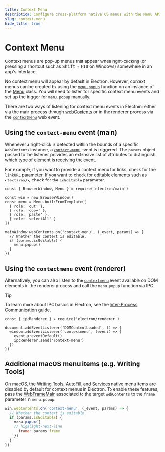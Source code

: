 ```yaml
---
title: Context Menu
description: Configure cross-platform native OS menus with the Menu API.
slug: context-menu
hide_title: true
---
```


# Context Menu

Context menus are pop-up menus that appear when right-clicking (or pressing a shortcut
such as <kbd>Shift</kbd> + <kbd>F10</kbd> on Windows) somewhere in an app's interface.

No context menu will appear by default in Electron. However, context menus can be created by using
the [`menu.popup`](../api/menu.md#menupopupoptions) function on an instance of the
[Menu](../api/menu.md) class. You will need to listen for specific context menu events and set up
the trigger for `menu.popup` manually.

There are two ways of listening for context menu events in Electron: either via the main process
through [webContents](../api/web-contents.md) or in the renderer process via the
[`contextmenu`](https://developer.mozilla.org/en-US/docs/Web/API/Element/contextmenu_event) web event.

## Using the `context-menu` event (main)

Whenever a right-click is detected within the bounds of a specific `WebContents` instance, a
[`context-menu`](../api/web-contents.md#event-context-menu) event is triggered. The `params` object
passed to the listener provides an extensive list of attributes to distinguish which type of element
is receiving the event.

For example, if you want to provide a context menu for links, check for the `linkURL` parameter.
If you want to check for editable elements such as `<textarea/>`, check for the `isEditable` parameter.

```fiddle docs/latest/fiddles/menus/context-menu/web-contents
const { BrowserWindow, Menu } = require('electron/main')

const win = new BrowserWindow()
const menu = Menu.buildFromTemplate([
  { role: 'cut' },
  { role: 'copy' },
  { role: 'paste' },
  { role: 'selectAll' }
])

mainWindow.webContents.on('context-menu', (_event, params) => {
  // Whether the context is editable.
  if (params.isEditable) {
    menu.popup()
  }
})
```

## Using the `contextmenu` event (renderer)

Alternatively, you can also listen to the [`contextmenu`](https://developer.mozilla.org/en-US/docs/Web/API/Element/contextmenu_event)
event available on DOM elements in the renderer process and call the `menu.popup` function via IPC.

> [!TIP]
> To learn more about IPC basics in Electron, see the [Inter-Process Communication](./ipc.md) guide.

```fiddle docs/latest/fiddles/menus/context-menu/dom|focus=preload.js
const { ipcRenderer } = require('electron/renderer')

document.addEventListener('DOMContentLoaded', () => {
  window.addEventListener('contextmenu', (event) => {
    event.preventDefault()
    ipcRenderer.send('context-menu')
  })
})
```

## Additional macOS menu items (e.g. Writing Tools)

On macOS, the [Writing Tools](https://support.apple.com/en-ca/guide/mac-help/mchldcd6c260/15.0/mac/15.0),
[AutoFill](https://support.apple.com/en-mz/guide/safari/ibrwf71ba236/mac), and
[Services](https://support.apple.com/en-ca/guide/mac-help/mchlp1012/mac) native menu items
are disabled by default for context menus in Electron. To enable these features, pass the
[WebFrameMain](../api/web-frame-main.md) associated to the target `webContents` to the `frame`
parameter in `menu.popup`.

```js title='Associating a frame to the context menu'
win.webContents.on('context-menu', (_event, params) => {
  // Whether the context is editable.
  if (params.isEditable) {
    menu.popup({
    // highlight-next-line
      frame: params.frame
    })
  }
})
```
